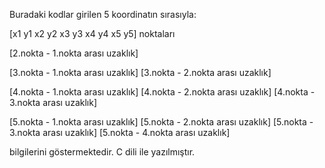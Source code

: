 Buradaki kodlar girilen 5 koordinatın sırasıyla:

[x1 y1 x2 y2 x3 y3 x4 y4 x5 y5]   noktaları

[2.nokta - 1.nokta arası uzaklık]	

[3.nokta - 1.nokta arası uzaklık]	[3.nokta - 2.nokta arası uzaklık]

[4.nokta - 1.nokta arası uzaklık]	[4.nokta - 2.nokta arası uzaklık]	[4.nokta - 3.nokta arası uzaklık]

[5.nokta - 1.nokta arası uzaklık]	[5.nokta - 2.nokta arası uzaklık]	[5.nokta - 3.nokta arası uzaklık]	[5.nokta - 4.nokta arası uzaklık]


bilgilerini göstermektedir. C dili ile yazılmıştır.